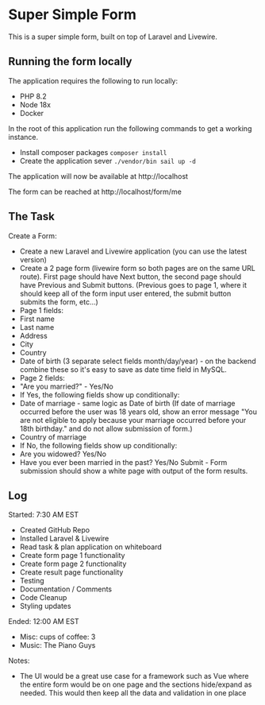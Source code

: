 # Super Simple Form
This is a super simple form, built on top of Laravel and Livewire.

## Running the form locally
The application requires the following to run locally:
- PHP 8.2
- Node 18x
- Docker

In the root of this application
run the following commands to get a working instance.
- Install composer packages `composer install`
- Create the application sever `./vendor/bin sail up -d`

The application will now be available at http://localhost

The form can be reached at http://localhost/form/me

## The Task
Create a Form:
- Create a new Laravel and Livewire application (you can use the latest version)
- Create a 2 page form (livewire form so both pages are on the same URL route). First page should have Next button, the second page should have Previous and Submit buttons. (Previous goes to page 1, where it should keep all of the form input user entered, the submit button submits the form, etc...)
- Page 1 fields:
- First name
- Last name
- Address
- City
- Country
- Date of birth (3 separate select fields month/day/year) - on the backend combine these so it's easy to save as date time field in MySQL.
- Page 2 fields:
- "Are you married?" - Yes/No
- If Yes, the following fields show up conditionally:
- Date of marriage - same logic as Date of birth (If date of marriage occurred before the user was 18 years old, show an error message "You are not eligible to apply because your marriage occurred before your 18th birthday." and do not allow submission of form.)
- Country of marriage
- If No, the following fields show up conditionally:
- Are you widowed? Yes/No
- Have you ever been married in the past? Yes/No
  Submit - Form submission should show a white page with output of the form results.

## Log
Started: 7:30 AM EST
- Created GitHub Repo
- Installed Laravel & Livewire
- Read task & plan application on whiteboard
- Create form page 1 functionality
- Create form page 2 functionality
- Create result page functionality
- Testing
- Documentation / Comments
- Code Cleanup
- Styling updates

Ended: 12:00 AM EST
- Misc: cups of coffee: 3
- Music: The Piano Guys

Notes:
- The UI would be a great use case for a framework such as Vue where the entire form
would be on one page and the sections hide/expand as needed. This would then keep all the 
data and validation in one place
